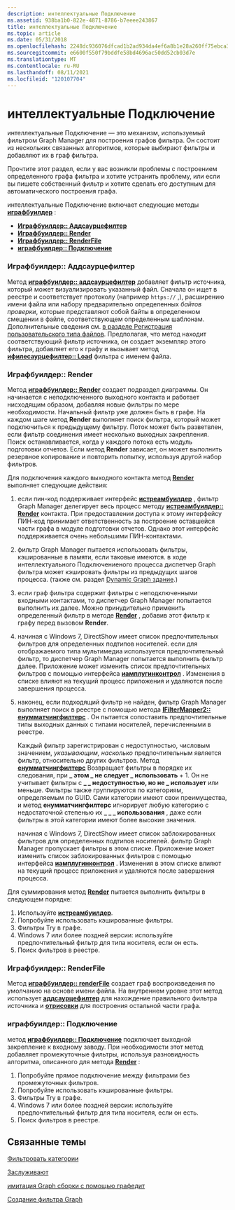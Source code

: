 ```yaml
---
description: интеллектуальные Подключение
ms.assetid: 938ba1b0-822e-4871-8786-b7eeee243867
title: интеллектуальные Подключение
ms.topic: article
ms.date: 05/31/2018
ms.openlocfilehash: 2248dc936076dfcad1b2ad934da4ef6a8b1e28a260ff75ebca3a63ec6356bf6b
ms.sourcegitcommit: e6600f550f79bddfe58bd4696ac50dd52cb03d7e
ms.translationtype: MT
ms.contentlocale: ru-RU
ms.lasthandoff: 08/11/2021
ms.locfileid: "120107704"
---
```

# <a name="intelligent-connect"></a>интеллектуальные Подключение

интеллектуальные Подключение — это механизм, используемый фильтром Graph Manager для построения графов фильтра. Он состоит из нескольких связанных алгоритмов, которые выбирают фильтры и добавляют их в граф фильтра.

Прочтите этот раздел, если у вас возникли проблемы с построением определенного графа фильтра и хотите устранить проблему, или если вы пишете собственный фильтр и хотите сделать его доступным для автоматического построения графа.

интеллектуальные Подключение включает следующие методы [**играфбуилдер**](/windows/desktop/api/Strmif/nn-strmif-igraphbuilder) :

-   [**Играфбуилдер:: Аддсаурцефилтер**](/windows/desktop/api/Strmif/nf-strmif-igraphbuilder-addsourcefilter)
-   [**Играфбуилдер:: Render**](/windows/desktop/api/Strmif/nf-strmif-igraphbuilder-render)
-   [**Играфбуилдер:: RenderFile**](/windows/desktop/api/Strmif/nf-strmif-igraphbuilder-renderfile)
-   [**играфбуилдер:: Подключение**](/windows/desktop/api/Strmif/nf-strmif-igraphbuilder-connect)

### <a name="igraphbuilderaddsourcefilter"></a>Играфбуилдер:: Аддсаурцефилтер

Метод [**играфбуилдер:: аддсаурцефилтер**](/windows/desktop/api/Strmif/nf-strmif-igraphbuilder-addsourcefilter) добавляет фильтр источника, который может визуализировать указанный файл. Сначала он ищет в реестре и соответствует протоколу (например `https://` ,), расширению имени файла или набору предварительно определенных *байтов проверки*, которые представляют собой байты в определенном смещении в файле, соответствующем определенным шаблонам. Дополнительные сведения см. [в разделе Регистрация пользовательского типа файлов](registering-a-custom-file-type.md). Предполагая, что метод находит соответствующий фильтр источника, он создает экземпляр этого фильтра, добавляет его к графу и вызывает метод [**ифилесаурцефилтер:: Load**](/windows/desktop/api/Strmif/nf-strmif-ifilesourcefilter-load) фильтра с именем файла.

### <a name="igraphbuilderrender"></a>Играфбуилдер:: Render

Метод [**играфбуилдер:: Render**](/windows/desktop/api/Strmif/nf-strmif-igraphbuilder-render) создает подраздел диаграммы. Он начинается с неподключенного выходного контакта и работает нисходящим образом, добавляя новые фильтры по мере необходимости. Начальный фильтр уже должен быть в графе. На каждом шаге метод **Render** выполняет поиск фильтра, который может подключиться к предыдущему фильтру. Поток может быть разветвлен, если фильтр соединения имеет несколько выходных закрепления. Поиск останавливается, когда у каждого потока есть модуль подготовки отчетов. Если метод **Render** зависает, он может выполнить резервное копирование и повторить попытку, используя другой набор фильтров.

Для подключения каждого выходного контакта метод [**Render**](/windows/desktop/api/Strmif/nf-strmif-igraphbuilder-render) выполняет следующие действия:

1.  если пин-код поддерживает интерфейс [**истреамбуилдер**](/windows/desktop/api/Strmif/nn-strmif-istreambuilder) , фильтр Graph Manager делегирует весь процесс методу [**истреамбуилдер:: Render**](/windows/desktop/api/Strmif/nf-strmif-istreambuilder-render) контакта. При предоставлении доступа к этому интерфейсу ПИН-код принимает ответственность за построение оставшейся части графа в модуле подготовки отчетов. Однако этот интерфейс поддерживается очень небольшими ПИН-контактами.
2.  фильтр Graph Manager пытается использовать фильтры, кэшированные в памяти, если таковые имеются. в ходе интеллектуального Подключениеного процесса диспетчер Graph фильтра может кэшировать фильтры из предыдущих шагов процесса. (также см. раздел [Dynamic Graph здание](dynamic-graph-building.md).)
3.  если граф фильтра содержит фильтры с неподключенными входными контактами, то диспетчер Graph Manager попытается выполнить их далее. Можно принудительно применить определенный фильтр в методе [**Render**](/windows/desktop/api/Strmif/nf-strmif-igraphbuilder-render) , добавив этот фильтр к графу перед вызовом **Render**.
4.  начиная с Windows 7, DirectShow имеет список предпочтительных фильтров для определенных подтипов носителей. если для отображаемого типа мультимедиа используется предпочтительный фильтр, то диспетчер Graph Manager попытается выполнить фильтр далее. Приложение может изменить список предпочтительных фильтров с помощью интерфейса [**иамплугинконтрол**](/windows/desktop/api/Strmif/nn-strmif-iamplugincontrol) . Изменения в списке влияют на текущий процесс приложения и удаляются после завершения процесса.
5.  наконец, если подходящий фильтр не найден, фильтр Graph Manager выполняет поиск в реестре с помощью метода [**IFilterMapper2:: енумматчингфилтерс**](/windows/desktop/api/Strmif/nf-strmif-ifiltermapper2-enummatchingfilters) . Он пытается сопоставить предпочтительные типы выходных данных с типами носителей, перечисленными в реестре.

    Каждый фильтр зарегистрирован с недоступностью, числовым значением, *указывающим, насколько* предпочтительным является фильтр, относительно других фильтров. Метод [**енумматчингфилтерс**](/windows/desktop/api/Strmif/nf-strmif-ifiltermapper2-enummatchingfilters) Возвращает фильтры в порядке их следования, при **\_ этом \_ не следует \_ использовать** + 1. Он не учитывает фильтры с **\_ \_ недоступностью, но не \_ использует** или меньше. Фильтры также группируются по категориям, определяемым по GUID. Сами категории имеют свои преимущества, и метод **енумматчингфилтерс** игнорирует любую категорию с недостаточной степенью их **\_ \_ \_ использования** , даже если фильтры в этой категории имеют более высокие значения.

    начиная с Windows 7, DirectShow имеет список заблокированных фильтров для определенных подтипов носителей. фильтр Graph Manager пропускает фильтры в этом списке. Приложение может изменить список заблокированных фильтров с помощью интерфейса [**иамплугинконтрол**](/windows/desktop/api/Strmif/nn-strmif-iamplugincontrol) . Изменения в этом списке влияют на текущий процесс приложения и удаляются после завершения процесса.

Для суммирования метод [**Render**](/windows/desktop/api/Strmif/nf-strmif-igraphbuilder-render) пытается выполнить фильтры в следующем порядке:

1.  Используйте [**истреамбуилдер**](/windows/desktop/api/Strmif/nn-strmif-istreambuilder).
2.  Попробуйте использовать кэшированные фильтры.
3.  Фильтры Try в графе.
4.  Windows 7 или более поздней версии: используйте предпочтительный фильтр для типа носителя, если он есть.
5.  Поиск фильтров в реестре.

### <a name="igraphbuilderrenderfile"></a>Играфбуилдер:: RenderFile

Метод [**играфбуилдер:: renderFile**](/windows/desktop/api/Strmif/nf-strmif-igraphbuilder-renderfile) создает граф воспроизведения по умолчанию на основе имени файла. На внутреннем уровне этот метод использует [**аддсаурцефилтер**](/windows/desktop/api/Strmif/nf-strmif-igraphbuilder-addsourcefilter) для нахождение правильного фильтра источника и [**отрисовки**](/windows/desktop/api/Strmif/nf-strmif-igraphbuilder-render) для построения остальной части графа.

### <a name="igraphbuilderconnect"></a>играфбуилдер:: Подключение

метод [**играфбуилдер:: Подключение**](/windows/desktop/api/Strmif/nf-strmif-igraphbuilder-connect) подключает выходной закрепление к входному заводу. При необходимости этот метод добавляет промежуточные фильтры, используя разновидность алгоритма, описанного для метода [**Render**](/windows/desktop/api/Strmif/nf-strmif-igraphbuilder-render) :

1.  Попробуйте прямое подключение между фильтрами без промежуточных фильтров.
2.  Попробуйте использовать кэшированные фильтры.
3.  Фильтры Try в графе.
4.  Windows 7 или более поздней версии: используйте предпочтительный фильтр для типа носителя, если он есть.
5.  Поиск фильтров в реестре.

## <a name="related-topics"></a>Связанные темы

<dl> <dt>

[Фильтровать категории](filter-categories.md)
</dt> <dt>

[Заслуживают](merit.md)
</dt> <dt>

[имитация Graph сборки с помощью графедит](simulating-graph-building-with-graphedit.md)
</dt> <dt>

[Создание фильтра Graph](building-the-filter-graph.md)
</dt> </dl>

 

 



